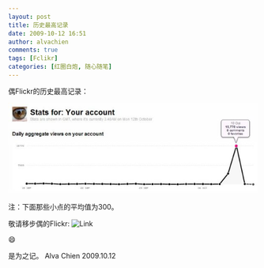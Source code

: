 ```yaml
---
layout: post
title: 历史最高记录
date: 2009-10-12 16:51
author: alvachien
comments: true
tags: [Fclikr]
categories: [红圈白炮, 随心随笔]
---
```

偶Flickr的历史最高记录：

![CarReader 9](/assets/uploads/2010/10/CarReader_9.jpg)

注：下面那些小点的平均值为300。

敬请移步偶的Flickr: ![Link](www.flickr.com/photos/alvachien)

:smile:


是为之记。
Alva Chien
2009.10.12
